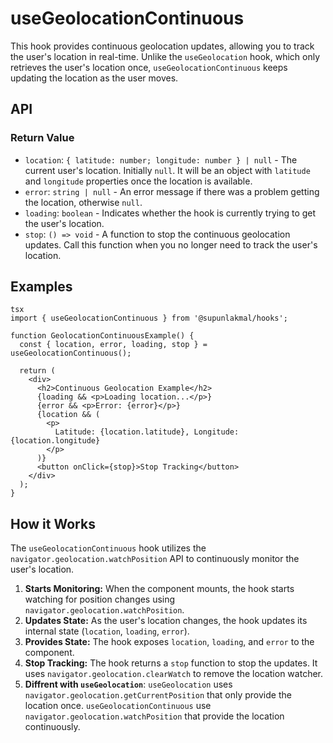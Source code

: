 # useGeolocationContinuous

This hook provides continuous geolocation updates, allowing you to track the user's location in real-time. Unlike the `useGeolocation` hook, which only retrieves the user's location once, `useGeolocationContinuous` keeps updating the location as the user moves.

## API

### Return Value

- `location`: `{ latitude: number; longitude: number } | null` - The current user's location. Initially `null`. It will be an object with `latitude` and `longitude` properties once the location is available.
- `error`: `string | null` - An error message if there was a problem getting the location, otherwise `null`.
- `loading`: `boolean` - Indicates whether the hook is currently trying to get the user's location.
- `stop`: `() => void` - A function to stop the continuous geolocation updates. Call this function when you no longer need to track the user's location.

## Examples

```
tsx
import { useGeolocationContinuous } from '@supunlakmal/hooks';

function GeolocationContinuousExample() {
  const { location, error, loading, stop } = useGeolocationContinuous();

  return (
    <div>
      <h2>Continuous Geolocation Example</h2>
      {loading && <p>Loading location...</p>}
      {error && <p>Error: {error}</p>}
      {location && (
        <p>
          Latitude: {location.latitude}, Longitude: {location.longitude}
        </p>
      )}
      <button onClick={stop}>Stop Tracking</button>
    </div>
  );
}
```

## How it Works

The `useGeolocationContinuous` hook utilizes the `navigator.geolocation.watchPosition` API to continuously monitor the user's location.

1.  **Starts Monitoring:** When the component mounts, the hook starts watching for position changes using `navigator.geolocation.watchPosition`.
2.  **Updates State:** As the user's location changes, the hook updates its internal state (`location`, `loading`, `error`).
3.  **Provides State:** The hook exposes `location`, `loading`, and `error` to the component.
4.  **Stop Tracking:** The hook returns a `stop` function to stop the updates. It uses `navigator.geolocation.clearWatch` to remove the location watcher.
5.  **Diffrent with `useGeolocation`**: `useGeolocation` uses `navigator.geolocation.getCurrentPosition` that only provide the location once. `useGeolocationContinuous` use `navigator.geolocation.watchPosition` that provide the location continuously.
